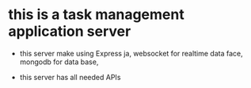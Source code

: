 # this is a task management application server
- this server make using Express ja, websocket for realtime data face, mongodb for data base,

- this server has all needed APIs
